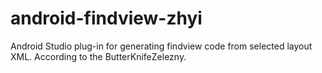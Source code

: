 # android-findview-zhyi
Android Studio plug-in for generating findview code from selected layout XML. According to the ButterKnifeZelezny.
